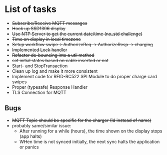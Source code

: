 # List of tasks

* ~~Subscribe/Receive MQTT messages~~
* ~~Hook up SSD1306 display~~
* ~~Use NTP Server to get the current date/time (no_std challenge)~~
* ~~Time on display in local timezone~~
* ~~Setup workflow swipe-> AuthorizeReq -> AuthorizeResp -> charging~~
* ~~Implemented Lock handler~~
* ~~Refactor de-bouncing into a util method~~
* ~~set initial states based on cable inserted or not~~
* Start- and StopTransaction
* Clean up log and make it more consistent
* Implement code for RFID-RC522 SPI Module to do proper charge card swipes
* Proper (typesafe) Response Handler
* TLS Connection for MQTT


## Bugs

* ~~MQTT Topic should be specific for the charger (Id instead of name)~~
* probably same/similar issue:
  * After running for a while (hours), the time shown on the display stops (app halts)
  * WHen time is not synced initially, the next sync halts the application or panics

